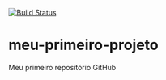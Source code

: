 [![Build Status](https://app.travis-ci.com/ritabr/meu-primeiro-projeto.svg?branch=main)](https://app.travis-ci.com/ritabr/meu-primeiro-projeto)
# meu-primeiro-projeto
Meu primeiro repositório GitHub
